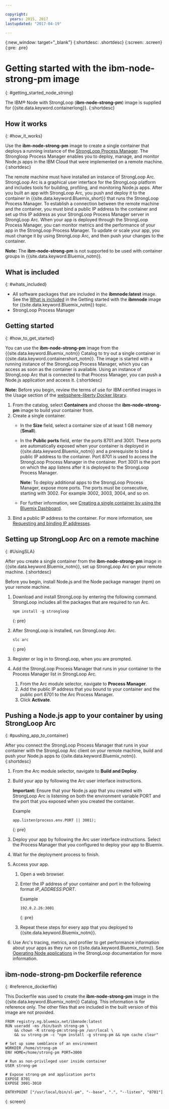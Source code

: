 ```yaml
---

copyright:
  years: 2015, 2017
lastupdated: "2017-04-19"

---
```


{:new_window: target="_blank"}
{:shortdesc: .shortdesc}
{:screen: .screen}
{:pre: .pre}

# Getting started with the ibm-node-strong-pm image
{: #getting_started_node_strong}

The IBM® Node with StrongLoop \(**ibm-node-strong-pm**\) image is supplied for {{site.data.keyword.containerlong}}.
{:shortdesc}

## How it works 
{: #how_it_works}

Use the **ibm-node-strong-pm** image to create a single container that deploys a running instance of the [StrongLoop Process Manager](https://www.strongloop.com). The Strongloop Process Manager enables you to deploy, manage, and monitor Node.js apps in the IBM Cloud that were implemented on a remote machine.
{:shortdesc}

The remote machine must have installed an instance of StrongLoop Arc. StrongLoop Arc is a graphical user interface for the StrongLoop platform and includes tools for building, profiling, and monitoring Node.js apps. After you built an app with StrongLoop Arc, you push and deploy it to the container in {{site.data.keyword.Bluemix_short}} that runs the StrongLoop Process Manager. To establish a connection between the remote machine and the container, you must bind a public IP address to the container and set up this IP address as your StrongLoop Process Manager server in StrongLoop Arc. When your app is deployed through the StrongLoop Process Manager, you can monitor metrics and the performance of your app in the StrongLoop Process Manager. To update or scale your app, you must change it by using StrongLoop Arc, and then push your changes to the container.

**Note:** The **ibm-node-strong-pm** is not supported to be used with container groups in {{site.data.keyword.Bluemix_notm}}.

## What is included
{: #whats_included}

-   All software packages that are included in the **ibmnode:latest** image. See the [What is included](/docs/services/RegistryImages/ibmliberty/index.html#whats_included) in the Getting started with the **ibmnode** image for {{site.data.keyword.Bluemix_notm}} topic.
-   StrongLoop Process Manager

## Getting started
{: #how_to_get_started}

You can use the **ibm-node-strong-pm** image from the {{site.data.keyword.Bluemix_notm}} Catalog to try out a single container in {{site.data.keyword.containershort_notm}}. The image is started with a running instance of the StrongLoop Process Manager, which you can access as soon as the container is available. Using an instance of StrongLoop Arc that is connected to that Process Manager, you can push a Node.js application and access it.
{:shortdesc}

**Note:** Before you begin, review the terms of use for IBM certified images in the Usage section of the [websphere-liberty Docker library](https://github.com/docker-library/docs/tree/master/websphere-liberty).

1.  From the catalog, select **Containers** and choose the **ibm-node-strong-pm** image to build your container from.
2.  Create a single container.
    -   In the **Size** field, select a container size of at least 1 GB memory \(**Small**\).
    -   In the **Public ports** field, enter the ports 8701 and 3001. These ports are automatically exposed when your container is deployed in {{site.data.keyword.Bluemix_notm}} and a prerequisite to bind a public IP address to the container. Port 8701 is used to access the StrongLoop Process Manager in the container. Port 3001 is the port on which the app listens after it is deployed to the StrongLoop Process Manager.

        **Note:** To deploy additional apps to the StrongLoop Process Manager, expose more ports. The ports must be consecutive, starting with 3002. For example 3002, 3003, 3004, and so on.

    -   For further information, see [Creating a single container by using the Bluemix Dashboard](/docs/containers/container_single_ui.html#gui).
3.  Bind a public IP address to the container. For more information, see [Requesting and binding IP addresses](/docs/containers/container_single_ui.html#container_cli_ips).

## Setting up StrongLoop Arc on a remote machine
{: #UsingSLA}

After you create a single container from the **ibm-node-strong-pm** image in {{site.data.keyword.Bluemix_notm}}, set up StrongLoop Arc on your remote machine.
{:shortdesc}

Before you begin, install Node.js and the Node package manager \(npm\) on your remote machine.

1.  Download and install StrongLoop by entering the following command. StrongLoop includes all the packages that are required to run Arc.

    ```
    npm install -g strongloop
    ```
    {: pre}

2.  After StrongLoop is installed, run StrongLoop Arc.

    ```
    slc arc
    ```
    {: pre}

3.  Register or log in to StrongLoop, when you are prompted.
4.  Add the StrongLoop Process Manager that runs in your container to the Process Manager list in StrongLoop Arc.
    1.  From the Arc module selector, navigate to **Process Manager**.
    2.  Add the public IP address that you bound to your container and the public port 8701 to the Arc Process Manager.
    3.  Click **Activate**.

## Pushing a Node.js app to your container by using StrongLoop Arc
{: #pushing_app_to_container}

After you connect the StrongLoop Process Manager that runs in your container with the StrongLoop Arc client on your remote machine, build and push your Node.js apps to {{site.data.keyword.Bluemix_notm}}.
{:shortdesc}

1.  From the Arc module selector, navigate to **Build and Deploy**.
2.  Build your app by following the Arc user interface instructions.

    **Important:** Ensure that your Node.js app that you created with StrongLoop Arc is listening on both the environment variable PORT and the port that you exposed when you created the container.

    Example

    ```
    app.listen(process.env.PORT || 3001);
    ```
    {: pre}

3.  Deploy your app by following the Arc user interface instructions. Select the Process Manager that you configured to deploy your app to Bluemix.
4.  Wait for the deployment process to finish.
5.  Access your app.
    1.  Open a web browser.
    2.  Enter the IP address of your container and port in the following format <var class="keyword varname">IP_ADDRESS:PORT</var>.

        Example

        ```
        192.0.2.26:3001
        ```
        {: pre}

    3.  Repeat these steps for every app that you deployed to {{site.data.keyword.Bluemix_notm}}.
6.  Use Arc's tracing, metrics, and profiler to get performance information about your apps as they run on {{site.data.keyword.Bluemix_notm}}. See [Operating Node applications](https://docs.strongloop.com/display/SLC/Operating+Node+applications) in the StrongLoop documentation for more information.

## **ibm-node-strong-pm** Dockerfile reference 
{: #reference_dockerfile}

This Dockerfile was used to create the **ibm-node-strong-pm** image in the {{site.data.keyword.Bluemix_notm}} Catalog. This information is for reference only. The other files that are included in the built version of this image are not provided.

```
FROM registry.ng.bluemix.net/ibmnode:latest
RUN useradd -ms /bin/bash strong-pm \    
    && chown -R strong-pm:strong-pm /usr/local \    
    && su strong-pm -c "npm install -g strong-pm && npm cache clear"

# Set up some semblance of an environment
WORKDIR /home/strong-pm
ENV HOME=/home/strong-pm PORT=3000

# Run as non-privileged user inside container
USER strong-pm

# Expose strong-pm and application ports
EXPOSE 8701
EXPOSE 3001-3010

ENTRYPOINT ["/usr/local/bin/sl-pm", "--base", ".", "--listen", "8701"]
```
{: screen}


